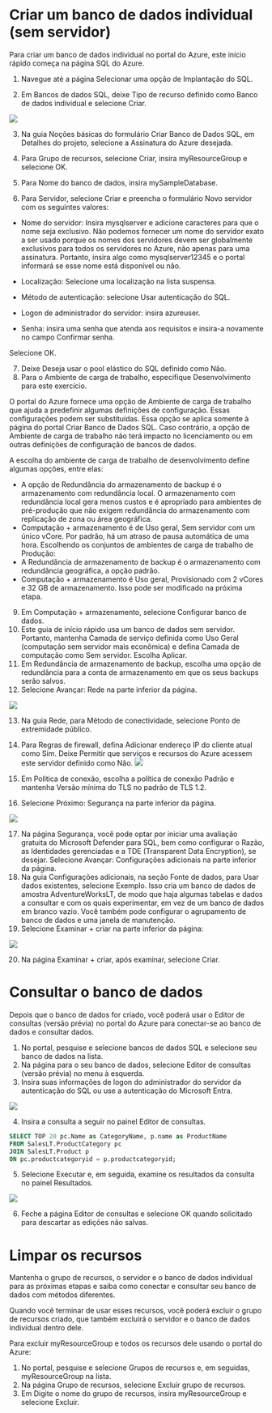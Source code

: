 # Criar um banco de dados individual (sem servidor)

Para criar um banco de dados individual no portal do Azure, este início rápido começa na página SQL do Azure.

1. Navegue até a página Selecionar uma opção de Implantação do SQL.

2. Em Bancos de dados SQL, deixe Tipo de recurso definido como Banco de dados individual e selecione Criar.

![](https://learn.microsoft.com/pt-br/azure/azure-sql/database/media/single-database-create-quickstart/select-deployment.png?view=azuresql)

3. Na guia Noções básicas do formulário Criar Banco de Dados SQL, em Detalhes do projeto, selecione a Assinatura do Azure desejada.

4. Para Grupo de recursos, selecione Criar, insira myResourceGroup e selecione OK.

5. Para Nome do banco de dados, insira mySampleDatabase.

6. Para Servidor, selecione Criar e preencha o formulário Novo servidor com os seguintes valores:

  - Nome do servidor: Insira mysqlserver e adicione caracteres para que o nome seja exclusivo. Não podemos fornecer um nome do servidor exato a ser usado porque os nomes dos servidores devem ser globalmente exclusivos para todos os servidores no Azure, não apenas para uma assinatura. Portanto, insira algo como mysqlserver12345 e o portal informará se esse nome está disponível ou não.
  
  - Localização: Selecione uma localização na lista suspensa.
  
  - Método de autenticação: selecione Usar autenticação do SQL.
  
  - Logon de administrador do servidor: insira azureuser.
  
  - Senha: insira uma senha que atenda aos requisitos e insira-a novamente no campo Confirmar senha.
  
Selecione OK.

7. Deixe Deseja usar o pool elástico do SQL definido como Não.
8. Para o Ambiente de carga de trabalho, especifique Desenvolvimento para este exercício.

O portal do Azure fornece uma opção de Ambiente de carga de trabalho que ajuda a predefinir algumas definições de configuração. Essas configurações podem ser substituídas. Essa opção se aplica somente à página do portal Criar Banco de Dados SQL. Caso contrário, a opção de Ambiente de carga de trabalho não terá impacto no licenciamento ou em outras definições de configuração de bancos de dados.

A escolha do ambiente de carga de trabalho de desenvolvimento define algumas opções, entre elas:

- A opção de Redundância do armazenamento de backup é o armazenamento com redundância local. O armazenamento com redundância local gera menos custos e é apropriado para ambientes de pré-produção que não exigem redundância do armazenamento com replicação de zona ou área geográfica.
- Computação + armazenamento é de Uso geral, Sem servidor com um único vCore. Por padrão, há um atraso de pausa automática de uma hora.
Escolhendo os conjuntos de ambientes de carga de trabalho de Produção:
- A Redundância de armazenamento de backup é o armazenamento com redundância geográfica, a opção padrão.
- Computação + armazenamento é Uso geral, Provisionado com 2 vCores e 32 GB de armazenamento. Isso pode ser modificado na próxima etapa.

9. Em Computação + armazenamento, selecione Configurar banco de dados.
10. Este guia de início rápido usa um banco de dados sem servidor. Portanto, mantenha Camada de serviço definida como Uso Geral (computação sem servidor mais econômica) e defina Camada de computação como Sem servidor. Escolha Aplicar.
11. Em Redundância de armazenamento de backup, escolha uma opção de redundância para a conta de armazenamento em que os seus backups serão salvos.
12. Selecione Avançar: Rede na parte inferior da página.

![](https://learn.microsoft.com/pt-br/azure/azure-sql/database/media/single-database-create-quickstart/new-sql-database-basics.png?view=azuresql)

13. Na guia Rede, para Método de conectividade, selecione Ponto de extremidade público.
14. Para Regras de firewall, defina Adicionar endereço IP do cliente atual como Sim. Deixe Permitir que serviços e recursos do Azure acessem este servidor definido como Não.
![](https://learn.microsoft.com/pt-br/azure/azure-sql/database/media/single-database-create-quickstart/networking.png?view=azuresql)

15. Em Política de conexão, escolha a política de conexão Padrão e mantenha Versão mínima do TLS no padrão de TLS 1.2.
16. Selecione Próximo: Segurança na parte inferior da página.

![](https://learn.microsoft.com/pt-br/azure/azure-sql/database/media/single-database-create-quickstart/networking-connections.png?view=azuresql)

17. Na página Segurança, você pode optar por iniciar uma avaliação gratuita do Microsoft Defender para SQL, bem como configurar o Razão, as Identidades gerenciadas e a TDE (Transparent Data Encryption), se desejar. Selecione Avançar: Configurações adicionais na parte inferior da página.
18. Na guia Configurações adicionais, na seção Fonte de dados, para Usar dados existentes, selecione Exemplo. Isso cria um banco de dados de amostra AdventureWorksLT, de modo que haja algumas tabelas e dados a consultar e com os quais experimentar, em vez de um banco de dados em branco vazio. Você também pode configurar o agrupamento de banco de dados e uma janela de manutenção.
19. Selecione Examinar + criar na parte inferior da página:

![](https://learn.microsoft.com/pt-br/azure/azure-sql/database/media/single-database-create-quickstart/additional-settings.png?view=azuresql)

20. Na página Examinar + criar, após examinar, selecione Criar.

# Consultar o banco de dados

Depois que o banco de dados for criado, você poderá usar o Editor de consultas (versão prévia) no portal do Azure para conectar-se ao banco de dados e consultar dados. 

1. No portal, pesquise e selecione bancos de dados SQL e selecione seu banco de dados na lista.
2. Na página para o seu banco de dados, selecione Editor de consultas (versão prévia) no menu à esquerda.
3. Insira suas informações de logon do administrador do servidor da autenticação do SQL ou use a autenticação do Microsoft Entra.

![](https://learn.microsoft.com/pt-br/azure/azure-sql/database/media/single-database-create-quickstart/query-editor-login.png?view=azuresql)

4. Insira a consulta a seguir no painel Editor de consultas.
```sql
SELECT TOP 20 pc.Name as CategoryName, p.name as ProductName
FROM SalesLT.ProductCategory pc
JOIN SalesLT.Product p
ON pc.productcategoryid = p.productcategoryid;
```

5. Selecione Executar e, em seguida, examine os resultados da consulta no painel Resultados.

![](https://learn.microsoft.com/pt-br/azure/azure-sql/database/media/single-database-create-quickstart/query-editor-results.png?view=azuresql)

6. Feche a página Editor de consultas e selecione OK quando solicitado para descartar as edições não salvas.

# Limpar os recursos

Mantenha o grupo de recursos, o servidor e o banco de dados individual para as próximas etapas e saiba como conectar e consultar seu banco de dados com métodos diferentes.

Quando você terminar de usar esses recursos, você poderá excluir o grupo de recursos criado, que também excluirá o servidor e o banco de dados individual dentro dele.

Para excluir myResourceGroup e todos os recursos dele usando o portal do Azure:

1. No portal, pesquise e selecione Grupos de recursos e, em seguidas, myResourceGroup na lista.
2. Na página Grupo de recursos, selecione Excluir grupo de recursos.
3. Em Digite o nome do grupo de recursos, insira myResourceGroup e selecione Excluir.
